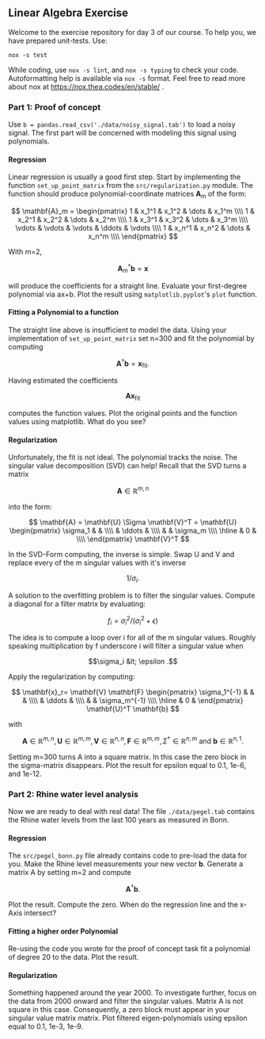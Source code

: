 ## Linear Algebra Exercise
Welcome to the exercise repository for day 3 of our course.
To help you, we have prepared unit-tests.
Use:
```shell
nox -s test
```
While coding, use `nox -s lint`, and `nox -s typing` to check your code.
Autoformatting help is available via `nox -s` format.
Feel free to read more about nox at https://nox.thea.codes/en/stable/ .


### Part 1: Proof of concept
Use `b = pandas.read_csv('./data/noisy_signal.tab')` to load a noisy signal.
The first part will be concerned with modeling this signal using polynomials.

#### Regression
Linear regression is usually a good first step. Start by implementing the function
`set_up_point_matrix` from the `src/regularization.py` module. 
The function should produce polynomial-coordinate matrices $\mathbf{A}_m$ of the form:

$$
\mathbf{A}_m = 
\begin{pmatrix}
          1       & x_1^1    & x_1^2  & \dots & x_1^m  \\\\ 
          1       & x_2^1    & x_2^2  & \dots & x_2^m  \\\\
          1       & x_3^1    & x_3^2  & \dots & x_3^m  \\\\
          \vdots  & \vdots   & \vdots  & \ddots & \vdots \\\\ 
          1       & x_n^1    & x_n^2  & \dots & x_n^m  \\\\
   \end{pmatrix}
$$

With m=2,

$$\mathbf{A}_m^{\dagger}\mathbf{b} = \mathbf{x}$$

will produce the coefficients for a straight line. Evaluate your first-degree polynomial via ax+b.
Plot the result using `matplotlib.pyplot`'s `plot` function.


#### Fitting a Polynomial to a function
The straight line above is insufficient to model the data. Using your 
implementation of `set_up_point_matrix` set n=300 and fit the polynomial
by computing

$$\mathbf{A}^{\dagger}\mathbf{b} = \mathbf{x}_{\text{fit}}.$$

Having estimated the coefficients

$$\mathbf{A} \mathbf{x}_{\text{fit}}$$

computes the function values. Plot the original points and the function values using matplotlib.
What do you see?



#### Regularization
Unfortunately, the fit is not ideal. The polynomial tracks the noise.
The singular value decomposition (SVD) can help!
Recall that the SVD turns a matrix

$$\mathbf{A} \in \mathbb{R}^{m,n}$$

into the form:

$$
      \mathbf{A}
      = \mathbf{U} \Sigma \mathbf{V}^T 
      = \mathbf{U}
      \begin{pmatrix}
      \sigma_1 & & \\\\
      & \ddots &  \\\\
      & & \sigma_m \\\\ \hline 
      & 0 & \\\\
      \end{pmatrix} \mathbf{V}^T
$$

In the SVD-Form computing, the inverse is simple. Swap U and V  and replace every of the m singular values with it's inverse

$$1/\sigma_i .$$

A solution to the overfitting problem is to filter the singular values.
Compute a diagonal for a filter matrix by evaluating:

$$f_i = \sigma_i^2 / (\sigma_i^2 + \epsilon)$$

The idea is to compute a loop over i for all of the m singular values.
Roughly speaking multiplication by f underscore i will filter a singular value when

$$\sigma_i &lt; \epsilon .$$

Apply the regularization by computing:


$$
    \mathbf{x}_r= \mathbf{V} \mathbf{F} \begin{pmatrix}
      \sigma_1^{-1} & & & \\\\
      &  \ddots & \\\\
      &  & \sigma_m^{-1} \\\\ \hline
      & 0 &
    \end{pmatrix}
    \mathbf{U}^T \mathbf{b}
$$


with

$$\mathbf{A} \in \mathbb{R}^{m,n}, \mathbf{U} \in \mathbb{R}^{m,m}, \mathbf{V} \in \mathbb{R}^{n,n}, \mathbf{F} \in \mathbb{R}^{m,m}, \Sigma^{\dagger} \in \mathbb{R}^{n,m} \text{ and } \mathbf{b} \in \mathbb{R}^{n,1}.$$
  
Setting m=300 turns A into a square matrix. In this case the zero block in the sigma-matrix disappears.
Plot the result for epsilon equal to 0.1, 1e-6, and 1e-12.


### Part 2: Rhine water level analysis
Now we are ready to deal with real data!
The file `./data/pegel.tab` contains the Rhine water levels from the last 100 years as measured in Bonn.

#### Regression
The `src/pegel_bonn.py` file already contains code to pre-load the data for you.
Make the Rhine level measurements your new vector $\mathbf{b}$.
Generate a matrix A by setting m=2 and compute 

$$\mathbf{A}^{\dagger}\mathbf{b}.$$

Plot the result. Compute the zero. When do the regression line and the x-Axis intersect?

#### Fitting a higher order Polynomial

Re-using the code you wrote for the proof of concept task fit a polynomial of degree 20 to the data.
Plot the result.


#### Regularization
Something happened around the year 2000. To investigate further, focus on the data from 2000 onward and
filter the singular values.
Matrix A is not square in this case. Consequently, a zero block must appear in your singular value matrix matrix. 
Plot filtered eigen-polynomials using epsilon equal to 0.1, 1e-3, 1e-9.
